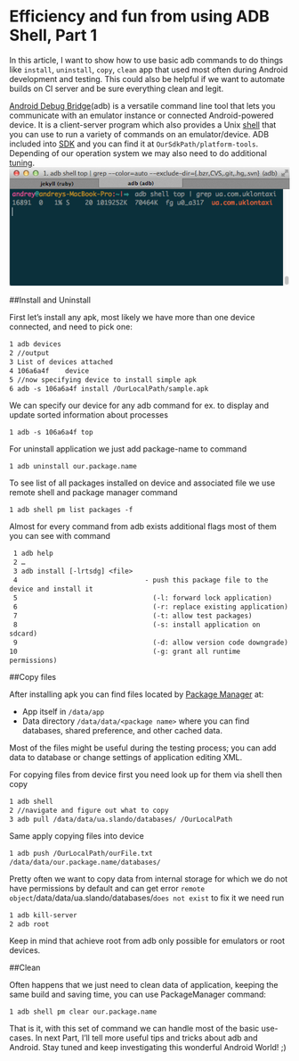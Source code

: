 # Efficiency and fun from using ADB Shell, Part 1

In this article, I want to show how to use basic adb commands to do
things like `install`, `uninstall`, `copy`, `clean` app that used most
often during Android development and testing. This could also be helpful
if we want to automate builds on CI server and be sure everything clean
and legit.

[Android Debug
Bridge](https://developer.android.com/tools/help/adb.html)(adb) is a
versatile command line tool that lets you communicate with an emulator
instance or connected Android-powered device. It is a client-server
program which also provides a Unix
[shell](https://developer.android.com/tools/help/shell.html) that you
can use to run a variety of commands on an emulator/device. ADB included
into [SDK](https://developer.android.com/sdk/index.html) and you can
find it at `OurSdkPath/platform-tools`. Depending of our operation
system we may also need to do additional
[tuning](https://developer.android.com/tools/device.html#setting-up).
![ADB Shell](https://github.com/DroidWorkerLYF/Translate/blob/master/Efficiency%20and%20fun%20from%20using%20ADB/adb_shell.png?raw=true)

##Install and Uninstall

First let’s install any apk, most likely we have more than one device
connected, and need to pick one:



    1 adb devices
    2 //output
    3 List of devices attached
    4 106a6a4f    device
    5 //now specifying device to install simple apk
    6 adb -s 106a6a4f install /OurLocalPath/sample.apk



We can specify our device for any adb command for ex. to display and
update sorted information about processes


    1 adb -s 106a6a4f top


For uninstall application we just add package-name to command


    1 adb uninstall our.package.name



To see list of all packages installed on device and associated file we
use remote shell and package manager command


    1 adb shell pm list packages -f


Almost for every command from adb exists additional flags most of them
you can see with command


     1 adb help
     2 …
     3 adb install [-lrtsdg] <file>
     4                                - push this package file to the device and install it
     5                                  (-l: forward lock application)
     6                                  (-r: replace existing application)
     7                                  (-t: allow test packages)
     8                                  (-s: install application on sdcard)
     9                                  (-d: allow version code downgrade)
    10                                  (-g: grant all runtime permissions)


##Copy files

After installing apk you can find files located by [Package
Manager](https://dzone.com/articles/depth-android-package-manager) at:

-   App itself in `/data/app`
-   Data directory `/data/data/<package name>` where you can find
    databases, shared preference, and other cached data.

Most of the files might be useful during the testing process; you can
add data to database or change settings of application editing XML.

For copying files from device first you need look up for them via shell
then copy

    1 adb shell 
    2 //navigate and figure out what to copy
    3 adb pull /data/data/ua.slando/databases/ /OurLocalPath

Same apply copying files into device

    1 adb push /OurLocalPath/ourFile.txt /data/data/our.package.name/databases/


Pretty often we want to copy data from internal storage for which we do
not have permissions by default and can get error
`remote object`/data/data/ua.slando/databases/`does not exist` to fix it
we need run


    1 adb kill-server
    2 adb root


Keep in mind that achieve root from adb only possible for emulators or
root devices.

##Clean

Often happens that we just need to clean data of application, keeping
the same build and saving time, you can use PackageManager command:

    1 adb shell pm clear our.package.name


That is it, with this set of command we can handle most of the basic
use-cases. In next Part, I’ll tell more useful tips and tricks about adb
and Android. Stay tuned and keep investigating this wonderful Android
World! ;)